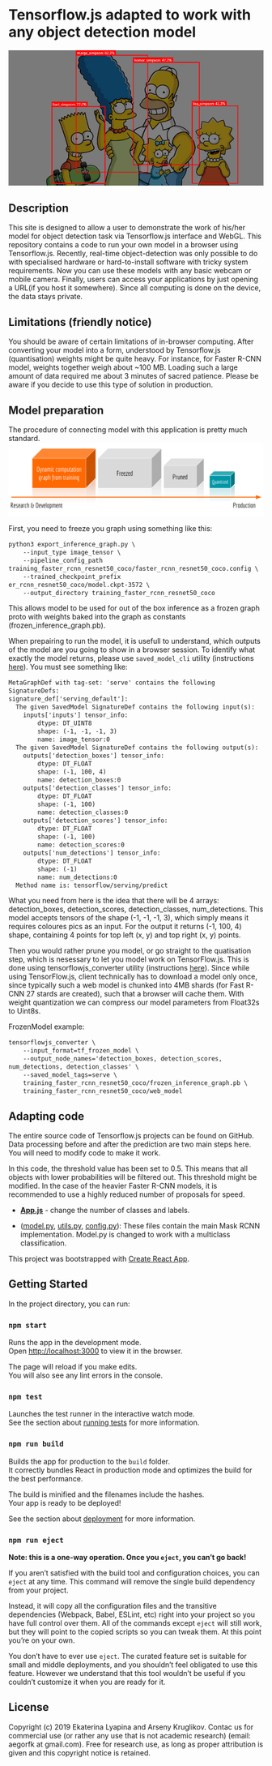 # Tensorflow.js adapted to work with any object detection model
![Example detection](assets/object_detection.jpg)

## Description
This site is designed to allow a user to demonstrate the work of his/her model for object detection task via Tensorflow.js interface and WebGL. This repository contains a code to run your own model in a browser using Tensorflow.js. Recently, real-time object-detection was only possible to do with specialised hardware or hard-to-install software with tricky system requirements. Now you can use these models  with any basic webcam or mobile camera. Finally, users can access your applications by just opening a URL(if you host it somewhere). Since all computing is done on the device, the data stays private.

## Limitations (friendly notice)
You should be aware of certain limitations of in-browser computing. After converting your model into a form, understood by Tensorflow.js (quantisation) weights might be quite heavy. For instance, for Faster R-CNN model, weights together weigh about ~100 MB. Loading such a large amount of data required me about 3 minutes of sacred patience. Please be aware if you decide to use this type of solution in production.

## Model preparation
The procedure of connecting model with this application is pretty much standard.
![Model_preparation](assets/model_flow.png)

First, you need to freeze you graph using something like this:
```
python3 export_inference_graph.py \
    --input_type image_tensor \
    --pipeline_config_path training_faster_rcnn_resnet50_coco/faster_rcnn_resnet50_coco.config \
    --trained_checkpoint_prefix 
er_rcnn_resnet50_coco/model.ckpt-3572 \
    --output_directory training_faster_rcnn_resnet50_coco
```
This allows model to be used for out of the box inference as a frozen graph proto with weights baked into the graph as constants (frozen_inference_graph.pb).

When prepairing to run the model, it is usefull to understand, which outputs of the model are you going to show in a browser session. To identify what exactly the model returns, please use `saved_model_cli` utility (instructions [here](https://www.tensorflow.org/guide/saved_model)). You must see something like:

```
MetaGraphDef with tag-set: 'serve' contains the following SignatureDefs:
signature_def['serving_default']:
  The given SavedModel SignatureDef contains the following input(s):
    inputs['inputs'] tensor_info:
        dtype: DT_UINT8
        shape: (-1, -1, -1, 3)
        name: image_tensor:0
  The given SavedModel SignatureDef contains the following output(s):
    outputs['detection_boxes'] tensor_info:
        dtype: DT_FLOAT
        shape: (-1, 100, 4)
        name: detection_boxes:0
    outputs['detection_classes'] tensor_info:
        dtype: DT_FLOAT
        shape: (-1, 100)
        name: detection_classes:0
    outputs['detection_scores'] tensor_info:
        dtype: DT_FLOAT
        shape: (-1, 100)
        name: detection_scores:0
    outputs['num_detections'] tensor_info:
        dtype: DT_FLOAT
        shape: (-1)
        name: num_detections:0
  Method name is: tensorflow/serving/predict
```

What you need from here is the idea that there will be 4 arrays: detection_boxes, detection_scores, detection_classes, num_detections.
This model accepts tensors of the shape (-1, -1, -1, 3), which simply means it requires coloures pics as an input. For the output it returns (-1, 100, 4) shape, containing 4 points for top left (x, y) and top right (x, y) points.

Then you would rather prune you model, or go straight to the quatisation step, which is nesessary to let you model work on TensorFlow.js. This is done using tensorflowjs_converter utility (instructions [here](https://github.com/tensorflow/tfjs-converter)). Since while using TensorFlow.js, client technically has to download a model only once, since typically such a web model is chunked into 4MB shards (for Fast R-CNN 27 stards are created), such that a browser will cache them. With weight quantization we can compress our model parameters from Float32s to Uint8s.

FrozenModel example:
```
tensorflowjs_converter \
    --input_format=tf_frozen_model \
    --output_node_names='detection_boxes, detection_scores, num_detections, detection_classes' \
    --saved_model_tags=serve \
    training_faster_rcnn_resnet50_coco/frozen_inference_graph.pb \
    training_faster_rcnn_resnet50_coco/web_model
```


## Adapting code


The entire source code of Tensorflow.js projects can be found on GitHub. 
Data processing before and after the prediction are two main steps here. You will need to modify code to make it work.

In this code, the threshold value has been set to 0.5. This means that all objects with lower probabilities will be filtered out. This threshold might be modified. In the case of the heavier Faster R-CNN models, it is recommended to use a highly reduced number of proposals for speed.

* **[App.js](src/App.js)** - change the number of classes and labels.

* ([model.py](mrcnn/model.py), [utils.py](mrcnn/utils.py), [config.py](mrcnn/config.py)): These files contain the main Mask RCNN implementation. Model.py is changed to work with a multiclass classification.




This project was bootstrapped with [Create React App](https://github.com/facebook/create-react-app).

## Getting Started

In the project directory, you can run:

### `npm start`

Runs the app in the development mode.<br>
Open [http://localhost:3000](http://localhost:3000) to view it in the browser.

The page will reload if you make edits.<br>
You will also see any lint errors in the console.

### `npm test`

Launches the test runner in the interactive watch mode.<br>
See the section about [running tests](https://facebook.github.io/create-react-app/docs/running-tests) for more information.

### `npm run build`

Builds the app for production to the `build` folder.<br>
It correctly bundles React in production mode and optimizes the build for the best performance.

The build is minified and the filenames include the hashes.<br>
Your app is ready to be deployed!

See the section about [deployment](https://facebook.github.io/create-react-app/docs/deployment) for more information.

### `npm run eject`

**Note: this is a one-way operation. Once you `eject`, you can’t go back!**

If you aren’t satisfied with the build tool and configuration choices, you can `eject` at any time. This command will remove the single build dependency from your project.

Instead, it will copy all the configuration files and the transitive dependencies (Webpack, Babel, ESLint, etc) right into your project so you have full control over them. All of the commands except `eject` will still work, but they will point to the copied scripts so you can tweak them. At this point you’re on your own.

You don’t have to ever use `eject`. The curated feature set is suitable for small and middle deployments, and you shouldn’t feel obligated to use this feature. However we understand that this tool wouldn’t be useful if you couldn’t customize it when you are ready for it.

## License
Copyright (c) 2019 Ekaterina Lyapina and Arseny Kruglikov. Contac us for commercial use (or rather any use that is not academic research) (email: aegorfk at gmail.com). Free for research use, as long as proper attribution is given and this copyright notice is retained.
